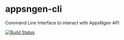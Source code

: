 # appsngen-cli
Command Line Interface to interact with AppsNgen API

[![Build Status](https://travis-ci.org/appsngen/appsngen-cli.svg?branch=master)](https://travis-ci.org/appsngen/appsngen-cli)